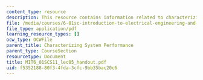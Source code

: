 ```yaml
---
content_type: resource
description: This resource contains information related to characterizing system performance.
file: /media/courses/6-01sc-introduction-to-electrical-engineering-and-computer-science-i-spring-2011/f535218880f34fda3cfc9bb35bac20c6_MIT6_01SCS11_lec05_handout.pdf
file_type: application/pdf
learning_resource_types: []
ocw_type: OCWFile
parent_title: Characterizing System Performance
parent_type: CourseSection
resourcetype: Document
title: MIT6_01SCS11_lec05_handout.pdf
uid: f5352188-80f3-4fda-3cfc-9bb35bac20c6
---
```

